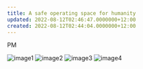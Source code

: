 ```yaml
---
title: A safe operating space for humanity
updated: 2022-08-12T02:46:47.0000000+12:00
created: 2022-08-12T02:44:04.0000000+12:00
---
```


PM

![image1](../../../../resources/2e94979f6ec249bc9564a6181e4d8327.png)
![image2](../../../../resources/a9a6b02367c84bdaabc62a5f198c12f8.png)
![image3](../../../../resources/ba0ca6e5d6c3455584cc049604b4b883.png)
![image4](../../../../resources/2671fa2d1a5849f7bae7013e8004c379.png)
